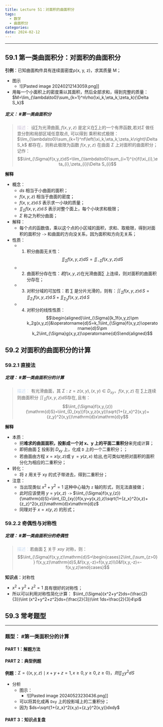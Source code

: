 ```yaml
---
title: Lecture 51：对面积的曲面积分
tags:
  - 数学
  - 曲面积分
categories: 
date: 2024-02-12
---
```

---
## 59.1 第一类曲面积分：对面积的曲面积分
**引例**：已知曲面构件具有连续面密度ρ(x, y, z)，求其质量 M；
+ 图示
	+ ![[Pasted image 20240212143059.png]]
+ 用每一个小面积上的密度乘以其面积，然后全部求和，得到完整的质量：$M=\lim_{\lambda\to0}\sum_{k=1}^n\rho(\xi_k,\eta_k,\zeta_k){\Delta S_k}$

##### **定义**： #第一类曲面积分
> <font color="#ccc1d9">描述：</font> $\text{设}\sum\text{为光滑曲面},f(x,y,z)\text{ 是定义在}\sum\text{上的一}\text{个有界函数,若对}\Sigma\text{ 做任意分割和局部区域任意取点},$ 可以得到
> 乘积和式极限：$\lim_{\lambda\to0}\sum_{k=1}^nf\left(\xi_k,\eta_k,\zeta_k\right)\Delta S_k$ 都存在，则称此极限为函数 $f(x,y,z)$ 在曲面 $\Sigma$ 上对面积的曲面积分；
> 记作：$$\iint_{\Sigma}f(x,y,z)dS=\lim_{\lambda\to0}\sum_{i=1}^{n}f(\xi_{i},\eta_{i},\zeta_{i})\Delta S_{i}$$

**解释**
+ 概念：
	+ $ds$ 相当于小曲面的面积；
	+ $f(x,y,z)$ 相当于曲面的密度；
	+ $f(x,\gamma,z)\operatorname{d}S$ 表示求一小块的质量；
	+ $\iint_{\Sigma}f(x,\gamma,z)\operatorname{d}S$ 表示对整个面上，每个小块求和极限；
	+ $\Sigma$ 称之为积分曲面；
+ 解释：
	+ 每个点的函数值，乘以这个点的小区域的面积，求和、取极限，得到对面积的面积分 `->` 和曲面的方向没关系，因为面积和方向无关系；
+ 性质：
	+ 1. 积分曲面无关性：$$\iint_{\Sigma}f(x,y,z)dS=\iint_{-\Sigma}f(x,y,z)dS$$
	+ 2. 曲面积分存在性：$若 f(x,y,z)\text{在光滑曲面}\sum\text{ 上连续}$，则对面积的曲面积分存在；
	+ 3. 对积分域的可加性：若 $\sum$ 是分片光滑的，则有：$\iint_{\Sigma}f(x,y,z)\operatorname{d}S=\iint_{\Sigma_{1}}f(x,y,z)\operatorname{d}S+\iint_{\Sigma_{2}}f(x,y,z)\operatorname{d}S$
	+ 4. 对积分的线性性质：$$\begin{aligned}\iint_{\Sigma}[k_1f(x,y,z)\pm k_2g(x,y,z)]&\operatorname{d}S=k_1\iint_{\Sigma}f(x,y,z)\operatorname{d}S\pm k_2\iint_{\Sigma}g(x,y,z)\operatorname{d}S\end{aligned}$$

## 59.2 对面积的曲面积分的计算
### 59.2.1 直接法
##### **定理**： #第一类曲面积分的计算
> <font color="#8db3e2"><font color="#c6d9f0">描述：</font></font>
> 有光滑曲面，其 $\Sigma:z=z(x,y),(x,y)\in D_{xy}，f(x,y,z)\text{ 在 }\sum\text{上连续}$
> 则曲面积分 $\iint_{\Sigma}f(x,y,z)dS\text{存在},\text{且有}$：
> $$\iint_{\Sigma}f(x,y,{z}){\mathrm{d}S}=\iint_{D_{xy}}f(x,y,z(x,y))\sqrt{1+{z_x}^2(x,y)+{z_y}^2(x,y)}\mathrm{d}x\mathrm{d}y$$

**解释**
+ 本质：
	+ 把**难求的曲面面积，投影成一个对 x、y 上的平面二重积分**来完成计算；
	+ 即把曲面 $\sum$ 投影到 $D_{xy}$ 上，化成 `D` 上的一个二重积分；；
	+ ${\text{若曲面由方程 }x}=x(y,z){\text{或 }\operatorname*{y}}=y(z,x)\text{ 给出,也可类似地把对面积的面积分化为相应}\text{的二重积分}$；
+ 转化：
	+ 将 z 用关于 xy 的式子带进去，得到二重积分；
+ 注意：
	+ 当出现类似 $x^2+y^2=1$ 这种中心轴为 `z` 轴的形式，则无法直接做；
	+ 此时应该使用 $y=y(x,z)$ `->` $\iint_{\Sigma}f(x,y,{z}){\mathrm{d}S}=\iint_{D_{xy}}f(x,y=y(x,z),z)\sqrt{1+{z_x}^2(x,z)+{z_z}^2(x,z)}\mathrm{d}x\mathrm{d}z$
	+ 同理对于 $x=x(y,z)$ 的形式；

### 59.2.2 奇偶性与对称性
##### **定理**： #第一类曲面积分的奇偶性    
> <font color="#8db3e2"><font color="#c6d9f0">描述：</font></font>若曲面 $\sum$ 关于 $xoy$ 对称，则：
> $$\iint_{\Sigma}f(x,y,z)\mathrm{d}S=\begin{cases}2\iint_{\sum_{z>0}} f(x,y,z)\mathrm{d}S,&f(x,y,-z)=f(x,y,z)\\0&f(x,y,-z)=-f(x,y,z)\end{cases}$$


**知识点**：对称性
+ $x^2+y^2+z^2=1$ 具有很好的对称性；
+ 所以可以利用对称性简化计算： $\iint_{\Sigma}(x^2+y^2)ds=(\frac{2}{3})\iint (x^2+y^2+z^2)ds=(\frac{2}{3})\iint 1ds=\frac{2}{3}4\pi$

## 59.3 常考题型 

---
### 题型： #第一类面积分的计算 
#### PART 1：解题方法

#### PART 2：典型例题
**例题**：$\Sigma=\{(x,y,z)\mid x+y+z=1,x\geq0,y\geq0,z\geq0\}，则\iint_\Sigma y^2dS$
+ 分析
	+ 图示：
		+ ![[Pasted image 20240523230436.png]]
	+ 可以将其化成再 `Dxy` 上的投影域上的二重积分；
	+ 因为 $ds=\sqrt{1+{z_x}^2(x,y)+{z_y}^2(x,y)}dxdy$

#### PART 3：知识点复盘